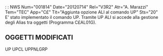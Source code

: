  :  : NWS Num="001814" Date="20120714" Rel="V3R2" Atr="A. Marazzi" Tem="TEC" App="C£" Tit="Aggiunta opzione ALI al comando UP" Sts="20"
E' stato implementato il comando UP.
Tramite UP ALI si accede alla gestione degli Alias tra oggetti (Programma C£AL01G).

OGGETTI MODIFICATI
-------------------
UP
UPCL
UPPNLGRP
